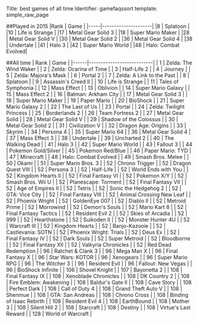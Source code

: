 Title: best games of all time
Identifier: gamefaqssort
template: simple_raw_page

##Played in 2015
|Rank | Game                |
|-----|---------------------|
|8    | Splatoon            |
|10   | Life is Strange     |
|17   | Metal Gear Solid 3  |
|18   | Super Mario Maker   |
|28   | Metal Gear Solid V  |
|30   | Metal Gear Solid 2  |
|36   | Metal Gear Solid 4  |
|38   | Undertale           |
|41   | Halo 3              |
|42   | Super Mario World   |
|48   | Halo: Combat Evolved|

##All time
| Rank | Game                      |
|------|---------------------------|
| 1    | Zelda: The Wind Waker     |
| 2    | Zelda: Ocarina of Time    |
| 3    | Half-Life 2               |
| 4    | Journey                   |
| 5    | Zelda: Majora's Mask      |
| 6    | Portal 2                  |
| 7    | Zelda: A Link to the Past |
| 8    | Splatoon                  |
| 9    | Assassin's Creed II       |
| 10   | Life is Strange           |
| 11   | Tales of Symphonia        |
| 12   | Mass Effect               |
| 13   | Oblivion                  |
| 14   | Super Mario Galaxy        |
| 15   | Mass Effect 2             |
| 16   | Batman: Arkham City       |
| 17   | Metal Gear Solid 3        |
| 18   | Super Mario Maker         |
| 19   | Paper Mario               |
| 20   | BioShock                  |
| 21   | Super Mario Galaxy 2      |
| 22   | The Last of Us            |
| 23   | Portal                    |
| 24   | Zelda: Twilight Princess  |
| 25   | Borderlands 2             |
| 26   | Team Fortress 2           |
| 27   | Metal Gear Solid          |
| 28   | Metal Gear Solid V        |
| 29   | Shadow of the Colossus    |
| 30   | Metal Gear Solid 2        |
| 31   | Civilization V            |
| 32   | Dragon Age: Origins       |
| 33   | Skyrim                    |
| 34   | Persona 4                 |
| 35   | Super Mario 64            |
| 36   | Metal Gear Solid 4        |
| 37   | Mass Effect 3             |
| 38   | Undertale                 |
| 39   | Uncharted 2               |
| 40   | The Walking Dead          |
| 41   | Halo 3                    |
| 42   | Super Mario World         |
| 43   | Fallout 3                 |
| 44   | Pokemon Gold/Silver       |
| 45   | Pokemon Red/Blue          |
| 46   | Paper Mario: TYD          |
| 47   | Minecraft                 |
| 48   | Halo: Combat Evolved      |
| 49   | Smash Bros. Melee         |
| 50   | Okami                     |
| 51   | Super Mario Bros. 3       |
| 52   | Chrono Trigger            |
| 52   | Dragon Quest VIII         |
| 52   | Persona 3                 |
| 52   | Half-Life                 |
| 52   | World Ends with You       |
| 52   | Kingdom Hearts II         |
| 52   | Final Fantasy VI          |
| 52   | Pokemon X/Y               |
| 52   | Smash Bros. Wii U         |
| 52   | Planescape: Torment       |
| 52   | Final Fantasy VII         |
| 52   | Age of Empires II         |
| 52   | Tetris                    |
| 52   | Sonic the Hedgehog 2      |
| 52   | GTA: Vice City            |
| 52   | Final Fantasy VIII        |
| 52   | Animal Crossing New Leaf  |
| 52   | Phoenix Wright            |
| 52   | GoldenEye 007             |
| 52   | Diablo II                 |
| 52   | Metroid Prime             |
| 52   | Morrowind                 |
| 52   | Demon's Souls             |
| 52   | Mario Kart 8              |
| 52   | Final Fantasy Tactics     |
| 52   | Resident Evil 2           |
| 52   | Skies of Arcadia          |
| 52   | 999                       |
| 52   | Hearthstone               |
| 52   | Suikoden II               |
| 52   | Monster Hunter 4U         |
| 52   | Warcraft III              |
| 52   | Kingdom Hearts            |
| 52   | Banjo-Kazooie             |
| 52   | Castlevania: SOTN         |
| 52   | Phoenix Wright: Trials    |
| 52   | Deus Ex                   |
| 52   | Final Fantasy IV          |
| 52   | Dark Souls                |
| 52   | Super Metroid             |
| 52   | Bloodborne                |
| 52   | Final Fantasy XII         |
| 52   | Valkyria Chronicles       |
| 52   | Red Dead Redemption       |
| 96   | Ratchet & Clank 3         |
| 96   | Mega Man X                |
| 96   | Final Fantasy X           |
| 96   | Star Wars: KOTOR          |
| 96   | Xenogears                 |
| 96   | Super Mario RPG           |
| 96   | The Witcher 3             |
| 96   | Resident Evil             |
| 96   | Fallout: New Vegas        |
| 96   | BioShock Infinite         |
| 106  | Shovel Knight             |
| 107  | Bayonetta 2               |
| 108  | Final Fantasy IX          |
| 108  | Xenoblade Chronicles      |
| 108  | DK Country 2              |
| 108  | Fire Emblem: Awakening    |
| 108  | Baldur's Gate II          |
| 108  | Cave Story                |
| 108  | Perfect Dark              |
| 108  | Call of Duty 4            |
| 108  | Grand Theft Auto V        |
| 108  | Shenmue                   |
| 108  | GTA: San Andreas          |
| 108  | Chrono Cross              |
| 108  | Binding of Isaac Rebirth  |
| 108  | Resident Evil 4           |
| 108  | EarthBound                |
| 108  | Mother 3                  |
| 108  | Silent Hill 2             |
| 108  | Starcraft                 |
| 108  | Destiny                   |
| 108  | Virtue's Last Reward      |
| 128  | World of Warcraft         |
